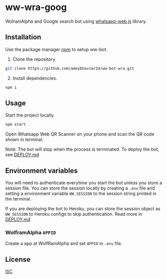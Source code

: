 # ww-wra-goog

WolramAlpha and Google search bot using [whatsapp-web.js](https://github.com/pedroslopez/whatsapp-web.js) library.

## Installation

Use the package manager [npm](https://www.npmjs.com/) to setup ww-bot.

1. Clone the repository.
```bash
git clone https://github.com/ameybhavsar24/ww-bot-wra.git
```

2. Install dependencies.
```bash
npm i
```

## Usage
Start the project locally.
```bash
npm start
```
Open Whatsapp Web QR Scanner on your phone and scan the QR code shown in terminal.

Note: The bot will stop when the process is terminated. To deploy the bot, see [DEPLOY.md](https://github.com/ameybhavsar24/ww-bot/blob/master/DEPLOY.md)

## Environment variables
You will need to authenticate everytime you start the bot unless you store a session file.
You can store the session locally by creating a `.env` file and setting a environment variable `WW_SESSION` to the session string printed in the terminal.

If you are deploying the bot to Heroku, you can store the session object as `WW_SESSION` to Heroku configs to skip authentication. Read more in [DEPLOY.md](https://github.com/ameybhavsar24/ww-bot/blob/master/DEPLOY.md)
### WolframAlpha `APPID`
Create a app at WolfRamAlpha and set `APPID` in `.env` file.

## License
[ISC](https://choosealicense.com/licenses/isc/)
